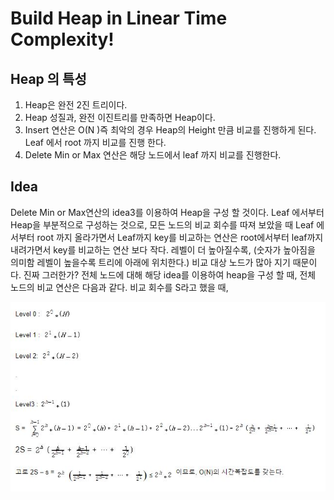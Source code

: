 # Build Heap in Linear Time Complexity!

## Heap 의 특성
1) Heap은 완전 2진 트리이다.
2) Heap 성질과, 완전 이진트리를 만족하면 Heap이다. 
3) Insert 연산은 O(N )즉 최악의 경우 Heap의 Height 만큼 비교를 진행하게 된다. Leaf 에서 root 까지 비교를 진행 한다.
4) Delete Min or Max 연산은 해당 노드에서 leaf 까지 비교를 진행한다.

## Idea
Delete Min or Max연산의 idea3를 이용하여 Heap을 구성 할 것이다.
Leaf 에서부터 Heap을 부분적으로 구성하는 것으로,  모든 노드의 비교 회수를 따져 보았을 때 Leaf 에서부터 root 까지 올라가면서 Leaf까지 key를 비교하는 연산은 root에서부터 leaf까지 내려가면서 key를 비교하는 연산 보다 작다.
레벨이 더 높아질수록, (숫자가 높아짐을 의미함 레벨이 높을수록 트리에 아래에 위치한다.) 비교 대상 노드가 많아 지기 때문이다.
진짜 그러한가?
전체 노드에 대해 해당 idea를 이용하여 heap을 구성 할 때, 전체 노드의 비교 연산은 다음과 같다.
비교 회수를 S라고 했을 때, 

![](./img/img1.JPG)

